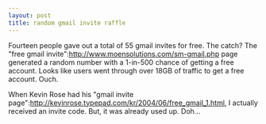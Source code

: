 ```yaml
--- 
layout: post
title: random gmail invite raffle
---
```

Fourteen people gave out a total of 55 gmail invites for free.  The catch?  The "free gmail invite":http://www.moensolutions.com/sm-gmail.php page generated a random number with a 1-in-500 chance of getting a free account.  Looks like users went through over 18GB of traffic to get a free account.  Ouch.

When Kevin Rose had his "gmail invite page":http://kevinrose.typepad.com/kr/2004/06/free_gmail_1.html, I actually received an invite code.  But, it was already used up.   Doh...

